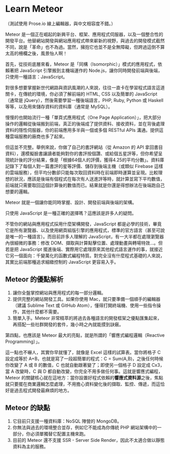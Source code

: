 Learn Meteor
============

（測試使用 Prose.io 線上編輯器，與中文相容度不錯。）

Meteor 是一個正在崛起的新興平台、框架、應用程式伺服器，以及一個整合性的開發平台。他替網站開發與網站應用程式帶來嶄新的視野，與過去的開發模式截然不同，說是「革命」也不為過。當然，擁抱它也並不是全無障礙，但跨過這倒不算太高的柵欄之後，風景怡人啊！

首先，從技術底層來看，Meteor 是「同構（Isomorphic）」模式的應用程式，依賴著把 JavaScript 引擎搬到主機端運作的 Node.js，讓你同時開發前端與後端，只使用一種語言：JavaScript。

對很多想要掌握新世代網路與資訊風潮的人來說，往往一直卡在學習程式語言這道關卡，在傳統的環境，你必須了解前端的 HTML, CSS 以及簡單的 JavaScript（通常是 jQuery），然後需要學習一種後端語言，PHP, Ruby, Python 或 Haskell 等等，以及用來儲存資料的資料庫（通常是 MySQL）。

慢慢的也開始流行一種「單頁式應用程式（One Page Application）」，把大部分操作的邏輯從後端搬到前端，真正的後端成了提供資料、接收資料，並在背後處理資料的隱性伺服器，你的前端應用多半與一個或多個 RESTful APIs 溝通。提供這種雲端服務的廠商也多了起來。

但這並不完整。舉例來說，你做了自己的書評網站（從 Amazon 的 API 拿回書目資料），還模擬臉書讓讀者能夠對你的書評按個讚、或給個五星評等，但你希望呈現統計後的評分結果，像是「根據64個人的評價，獲得4.25的平均分數」。資料庫記錄下了每個人對一篇書評的星等評價、儲存到後端主機（或類似 Firebase 這樣的雲端服務），但平均分數卻只能每次取回資料時在前端即時運算並呈現。比較理想的狀況，應該是後端有個程式在每次有人送進評等時，就計算並寫下平均數值，前端就只需要取回這個計算後的數值而已。結果就是你還是得想辦法在後端跑自己想要的邏輯。

Meteor 就是一個讓你能同時掌握、設計、開發前端與後端的架構。

只使用 JavaScript 是一種正確的選擇嗎？這應該是許多人的疑問。

不管你的網站與應用程式採用什麼架構開發，JavaScript 都是必學的技術，畢竟它是所有瀏覽器、以及使用網頁組版引擎的應用程式，標準的官方語言（甚至可說是唯一的一種語言）。而目前許多人理解的 JavaScript，有一大半都在處理瀏覽器內很細微的事務：修改 DOM、擷取與計算點擊位置、處理動畫與轉場特效...。但若是把 JavaScript 擺進後端、實際用它處理原來其他程式語言運作的事，就接近它另一個面向：千變萬化的函數式編程特質。對完全沒有什麼程式基礎的人來說，其實比前端那種追求細緻控制的 JavaScript 更容易入手。

## Meteor 的優點解析

1. 讓你全盤掌控網站與應用程式的每一部分邏輯。
2. 提供完整的網站開發工具。如果你使用 Mac，就只要準備一個順手的編輯器（建議 Sublime Text 或 GitHub Atom），懂得打開終端機、使用一些指令操作，其他什麼都不需要。
3. 簡單入手。Meteor 非常精萃的將過去各種語言的開發框架之優點匯集起來，再搭配一些社群開發的套件，幾小時之內就能摸到訣竅。

第四點，也應該是 Meteor 最大的亮點，就是所謂的「響應式編程邏輯（Reactive Programming）」。

這一點也不嚇人，其實你早就懂了，就像是 Excel 這樣的試算表。當你將格子 C 設定成等於 A+B，也就是寫了一段超簡單的程式：C = Sum(A,B)，之後任何時候你改變了 A 或 B 的數值，C 也就自動跟著變了；即使另一個格子 D 設定成 Cx3，當 A 改變時，C 與 D 都自動改變，你完全不用多做任何事。這就是響應式編程，Meteor 的關鍵核心就在這地方：當你設置好程式依賴的**響應式資料源**之後，焦點就只要擺在商業邏輯怎麼處理，不用擔心資料變化後的擷取、監控、傳遞，而這恰好是過去程式開發最麻煩的地方。

## Meteor 的缺點

1. 它目前只支援一種資料庫：NoSQL 陣營的 MongoDB。
2. 你無法與過去的環境整合並存，例如它不能成為你傳統 PHP 網站架構中的一部分，你必須單獨替它配置主機來跑。
3. 目前的 Meteor 還不支援 SSR - Server Side Render，因此不太適合做以靜態資料為主的服務。

